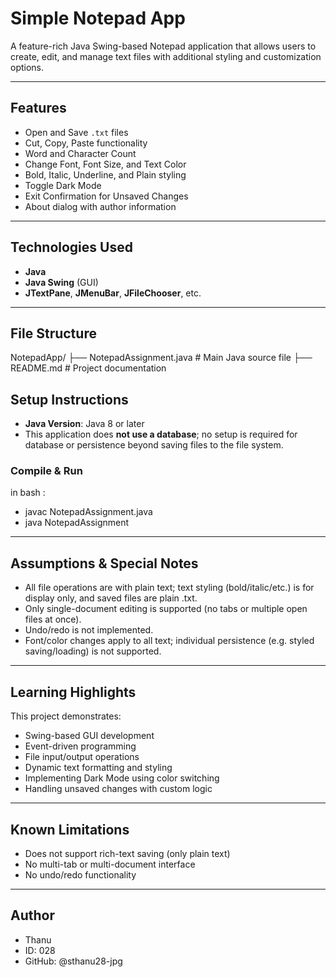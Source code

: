 # Simple Notepad App

A feature-rich Java Swing-based Notepad application that allows users to create, edit, and manage text files with additional styling and customization options.

---

##  Features

-  Open and Save `.txt` files
-  Cut, Copy, Paste functionality
-  Word and Character Count
-  Change Font, Font Size, and Text Color
-  Bold, Italic, Underline, and Plain styling
-  Toggle Dark Mode
-  Exit Confirmation for Unsaved Changes
-  About dialog with author information

---

##  Technologies Used

- **Java**
- **Java Swing** (GUI)
- **JTextPane**, **JMenuBar**, **JFileChooser**, etc.

---

##  File Structure
NotepadApp/
├── NotepadAssignment.java   # Main Java source file
├── README.md                # Project documentation


##  Setup Instructions

- **Java Version**: Java 8 or later  
- This application does **not use a database**; no setup is required for database or persistence beyond saving files to the file system.

### Compile & Run

in bash :

- javac NotepadAssignment.java
- java NotepadAssignment


---
## Assumptions & Special Notes

- All file operations are with plain text; text styling (bold/italic/etc.) is for display only, and saved files are plain .txt.
- Only single-document editing is supported (no tabs or multiple open files at once).
- Undo/redo is not implemented.
- Font/color changes apply to all text; individual persistence (e.g. styled saving/loading) is not supported.

---

## Learning Highlights
This project demonstrates:

- Swing-based GUI development
- Event-driven programming
- File input/output operations
- Dynamic text formatting and styling
- Implementing Dark Mode using color switching
- Handling unsaved changes with custom logic

---

## Known Limitations

- Does not support rich-text saving (only plain text)
- No multi-tab or multi-document interface
- No undo/redo functionality

---

## Author

-  Thanu
-  ID: 028
-  GitHub: @sthanu28-jpg



